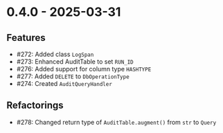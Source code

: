 # 0.4.0 - 2025-03-31

## Features

* #272: Added class `LogSpan`
* #273: Enhanced AuditTable to set `RUN_ID`
* #276: Added support for column type `HASHTYPE`
* #277: Added `DELETE` to `DbOperationType`
* #274: Created `AuditQueryHandler`

## Refactorings

* #278: Changed return type of `AuditTable.augment()` from `str` to `Query`
